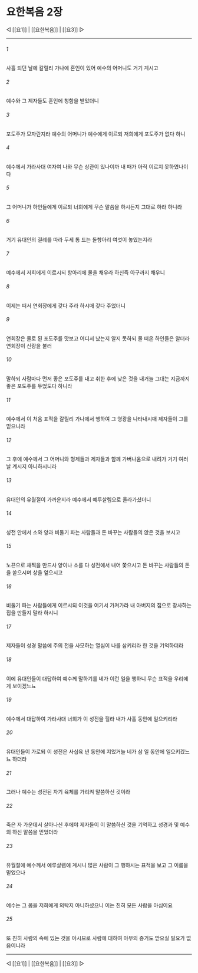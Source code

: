 # 요한복음 2장

◁ [[요1]] | [[요한복음]] | [[요3]] ▷
***

###### 1
사흘 되던 날에 갈릴리 가나에 혼인이 있어 예수의 어머니도 거기 계시고

###### 2
예수와 그 제자들도 혼인에 청함을 받았더니

###### 3
포도주가 모자란지라 예수의 어머니가 예수에게 이르되 저희에게 포도주가 없다 하니

###### 4
예수께서 가라사대 여자여 나와 무슨 상관이 있나이까 내 때가 아직 이르지 못하였나이다

###### 5
그 어머니가 하인들에게 이르되 너희에게 무슨 말씀을 하시든지 그대로 하라 하니라

###### 6
거기 유대인의 결례를 따라 두세 통 드는 돌항아리 여섯이 놓였는지라

###### 7
예수께서 저희에게 이르시되 항아리에 물을 채우라 하신즉 아구까지 채우니

###### 8
이제는 떠서 연회장에게 갖다 주라 하시매 갖다 주었더니

###### 9
연회장은 물로 된 포도주를 맛보고 어디서 났는지 알지 못하되 물 떠온 하인들은 알더라 연회장이 신랑을 불러

###### 10
말하되 사람마다 먼저 좋은 포도주를 내고 취한 후에 낮은 것을 내거늘 그대는 지금까지 좋은 포도주를 두었도다 하니라

###### 11
예수께서 이 처음 표적을 갈릴리 가나에서 행하여 그 영광을 나타내시매 제자들이 그를 믿으니라

###### 12
그 후에 예수께서 그 어머니와 형제들과 제자들과 함께 가버나움으로 내려가 거기 여러 날 계시지 아니하시니라

###### 13
유대인의 유월절이 가까운지라 예수께서 예루살렘으로 올라가셨더니

###### 14
성전 안에서 소와 양과 비둘기 파는 사람들과 돈 바꾸는 사람들의 앉은 것을 보시고

###### 15
노끈으로 채찍을 만드사 양이나 소를 다 성전에서 내어 쫓으시고 돈 바꾸는 사람들의 돈을 쏟으시며 상을 엎으시고

###### 16
비둘기 파는 사람들에게 이르시되 이것을 여기서 가져가라 내 아버지의 집으로 장사하는 집을 만들지 말라 하시니

###### 17
제자들이 성경 말씀에 주의 전을 사모하는 열심이 나를 삼키리라 한 것을 기억하더라

###### 18
이에 유대인들이 대답하여 예수께 말하기를 네가 이런 일을 행하니 무슨 표적을 우리에게 보이겠느뇨

###### 19
예수께서 대답하여 가라사대 너희가 이 성전을 헐라 내가 사흘 동안에 일으키리라

###### 20
유대인들이 가로되 이 성전은 사십육 년 동안에 지었거늘 네가 삼 일 동안에 일으키겠느뇨 하더라

###### 21
그러나 예수는 성전된 자기 육체를 가리켜 말씀하신 것이라

###### 22
죽은 자 가운데서 살아나신 후에야 제자들이 이 말씀하신 것을 기억하고 성경과 및 예수의 하신 말씀을 믿었더라

###### 23
유월절에 예수께서 예루살렘에 계시니 많은 사람이 그 행하시는 표적을 보고 그 이름을 믿었으나

###### 24
예수는 그 몸을 저희에게 의탁지 아니하셨으니 이는 친히 모든 사람을 아심이요

###### 25
또 친히 사람의 속에 있는 것을 아시므로 사람에 대하여 아무의 증거도 받으실 필요가 없음이니라

***
◁ [[요1]] | [[요한복음]] | [[요3]] ▷